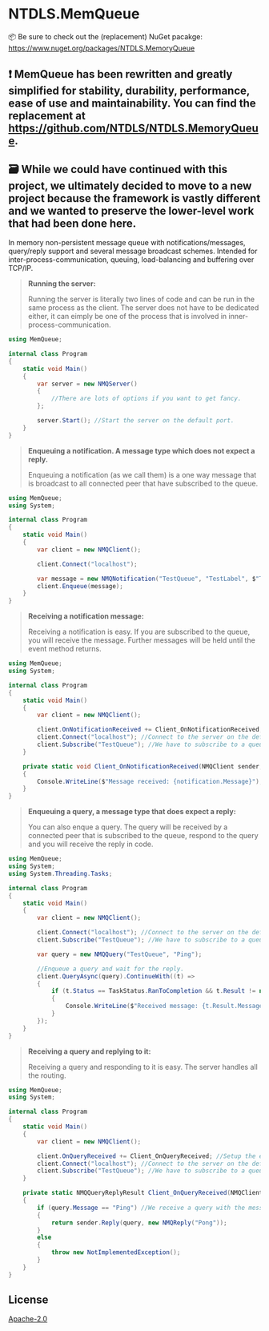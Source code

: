 # NTDLS.MemQueue

📦 Be sure to check out the (replacement) NuGet pacakge: https://www.nuget.org/packages/NTDLS.MemoryQueue

## ❗ MemQueue has been rewritten and greatly simplified for stability, durability, performance, ease of use and maintainability. You can find the replacement at https://github.com/NTDLS/NTDLS.MemoryQueue.

## 🗃️ While we could have continued with this project, we ultimately decided to move to a new project because the framework is vastly different and we wanted to preserve the lower-level work that had been done here.

In memory non-persistent message queue with notifications/messages, query/reply support and several message broadcast schemes. Intended for inter-process-communication, queuing, load-balancing and buffering over TCP/IP.

>**Running the server:**
>
>Running the server is literally two lines of code and can be run in the same process as the client.
>The server does not have to be dedicated either, it can eimply be one of the process that is involved in inner-process-communication.
```csharp
using MemQueue;

internal class Program
{
    static void Main()
    {
        var server = new NMQServer()
        {
            //There are lots of options if you want to get fancy.
        };

        server.Start(); //Start the server on the default port.
    }
}
```


>**Enqueuing a notification. A message type which does not expect a reply.**
>
>Enqueuing a notification (as we call them) is a one way message that is broadcast to all connected peer that have
>subscribed to the queue.
```csharp
using MemQueue;
using System;

internal class Program
{
    static void Main()
    {
        var client = new NMQClient();

        client.Connect("localhost");

        var message = new NMQNotification("TestQueue", "TestLabel", $"This is a message sent at {DateTime.Now:u}!");
        client.Enqueue(message);
    }
}
```

>**Receiving a notification message:**
>
>Receiving a notification is easy. If you are subscribed to the queue, you will receive the message. Further messages will be held until the event method returns.
```csharp
using MemQueue;
using System;

internal class Program
{
    static void Main()
    {
        var client = new NMQClient();

        client.OnNotificationReceived += Client_OnNotificationReceived; //Setup the event handler
        client.Connect("localhost"); //Connect to the server on the default port.
        client.Subscribe("TestQueue"); //We have to subscribe to a queue, otherwise we wont receive anything.
    }

    private static void Client_OnNotificationReceived(NMQClient sender, NMQNotification notification)
    {
        Console.WriteLine($"Message received: {notification.Message}");
    }
}
```


>**Enqueuing a query, a message type that does expect a reply:**
>
>You can also enque a query. The query will be received by a connected peer that is subscribed to the queue,
>respond to the query and you will receive the reply in code.
```csharp
using MemQueue;
using System;
using System.Threading.Tasks;

internal class Program
{
    static void Main()
    {
        var client = new NMQClient();

        client.Connect("localhost"); //Connect to the server on the default port.
        client.Subscribe("TestQueue"); //We have to subscribe to a queue, otherwise we wont receive anything.

        var query = new NMQQuery("TestQueue", "Ping");

        //Enqueue a query and wait for the reply.
        client.QueryAsync(query).ContinueWith((t) =>
        {
            if (t.Status == TaskStatus.RanToCompletion && t.Result != null)
            {
                Console.WriteLine($"Received message: {t.Result.Message}.");
            }
        });
    }
}
```


>**Receiving a query and replying to it:**
>
>Receiving a query and responding to it is easy. The server handles all the routing.
```csharp
using MemQueue;
using System;

internal class Program
{
    static void Main()
    {
        var client = new NMQClient();

        client.OnQueryReceived += Client_OnQueryReceived; //Setup the event handler.
        client.Connect("localhost"); //Connect to the server on the default port.
        client.Subscribe("TestQueue"); //We have to subscribe to a queue, otherwise we wont receive anything.
    }

    private static NMQQueryReplyResult Client_OnQueryReceived(NMQClient sender, NMQQuery query)
    {
        if (query.Message == "Ping") //We receive a query with the message "Ping", reply with "Pong".
        {
            return sender.Reply(query, new NMQReply("Pong"));
        }
        else
        {
            throw new NotImplementedException();
        }
    }
}
```

## License
[Apache-2.0](https://choosealicense.com/licenses/apache-2.0/)
